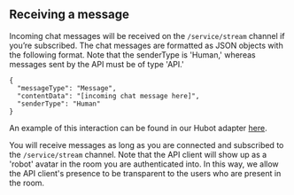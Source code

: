 Receiving a message
---

Incoming chat messages will be received on the `/service/stream` channel if you’re subscribed. The chat messages are formatted as JSON objects with the following format. Note that the senderType is 'Human,' whereas messages sent by the API must be of type 'API.'

```
{
  "messageType": "Message",
  "contentData": "[incoming chat message here]",
  "senderType": "Human"
}
```
  
An example of this interaction can be found in our Hubot adapter [here](https://github.com/sococo/hubot-sococo/blob/master/source/sococo.coffee#L126-L149).

You will receive messages as long as you are connected and subscribed to the `/service/stream` channel. Note that the API client will show up as a 'robot' avatar in the room you are authenticated into. In this way, we allow the API client's presence to be transparent to the users who are present in the room.